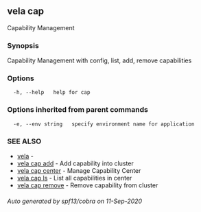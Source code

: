 ## vela cap

Capability Management

### Synopsis

Capability Management with config, list, add, remove capabilities

### Options

```
  -h, --help   help for cap
```

### Options inherited from parent commands

```
  -e, --env string   specify environment name for application
```

### SEE ALSO

* [vela](vela.md)	 - 
* [vela cap add](vela_cap_add.md)	 - Add capability into cluster
* [vela cap center](vela_cap_center.md)	 - Manage Capability Center
* [vela cap ls](vela_cap_ls.md)	 - List all capabilities in center
* [vela cap remove](vela_cap_remove.md)	 - Remove capability from cluster

###### Auto generated by spf13/cobra on 11-Sep-2020
